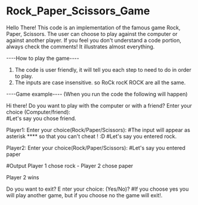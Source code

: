 # Rock_Paper_Scissors_Game
Hello There!
This code is an implementation of the famous game Rock, Paper, Scissors.
The user can choose to play against the computer or against another player.
If you feel you don't understand a code portion, always check the comments! It illustrates almost everything.

----How to play the game----
1) The code is user friendly, it will tell you each step to need to do in order to play.
2) The inputs are case insensitive. so RoCk rocK ROCK are all the same.


----Game example---- 
(When you run the code the following will happen)

Hi there! Do you want to play with the computer or with a friend?
Enter your choice (Computer/friend): <Your choice>  
#Let's say you chose friend.
  
Player1: Enter your choice(Rock/Paper/Scissors): <Your choice>
#The input will appear as asterisk **** so that you can't cheat ! :D
#Let's say you entered rock.
  
Player2: Enter your choice(Rock/Paper/Scissors): <Your choice>
#Let's say you entered paper
  
#Output
Player 1 chose rock - Player 2 chose paper

Player 2 wins

Do you want to exit?
E
nter your choice: (Yes/No)? <Your choice>
#If you choose yes you will play another game, but if you choose no the game will exit!.
  


 
